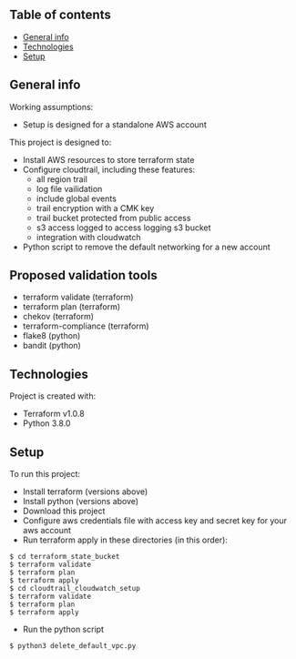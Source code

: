 ## Table of contents
* [General info](#general-info)
* [Technologies](#technologies)
* [Setup](#setup)

## General info
Working assumptions:
* Setup is designed for a standalone AWS account

This project is designed to:
* Install AWS resources to store terraform state
* Configure cloudtrail, including these features:
  * all region trail
  * log file vailidation
  * include global events
  * trail encryption with a CMK key
  * trail bucket protected from public access
  * s3 access logged to access logging s3 bucket
  * integration with cloudwatch
* Python script to remove the default networking for a new account


## Proposed validation tools
* terraform validate (terraform)
* terraform plan (terraform)
* chekov (terraform)
* terraform-compliance (terraform)
* flake8 (python)
* bandit (python)
	
## Technologies
Project is created with:
* Terraform v1.0.8
* Python 3.8.0 
	
## Setup
To run this project:
* Install terraform (versions above) 
* Install python (versions above)
* Download this project
* Configure aws credentials file with access key and secret key for your aws account
* Run terraform apply in these directories (in this order):
```
$ cd terraform_state_bucket
$ terraform validate
$ terraform plan
$ terraform apply
$ cd cloudtrail_cloudwatch_setup
$ terraform validate
$ terraform plan
$ terraform apply
```
* Run the python script
```
$ python3 delete_default_vpc.py  
```
